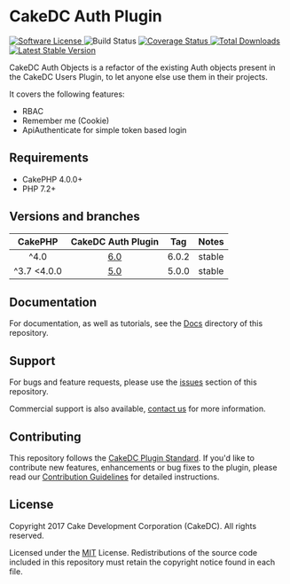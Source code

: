 CakeDC Auth Plugin
===================

<p>
    <a href="LICENSE" target="_blank">
        <img alt="Software License" src="https://img.shields.io/badge/license-MIT-brightgreen.svg?style=flat-square">
    </a>
    <img alt="Build Status" src="https://github.com/cakedc/auth/actions/workflows/ci.yml/badge.svg">    
    <a href="https://codecov.io/gh/cakedc/auth" target="_blank">
        <img alt="Coverage Status" src="https://img.shields.io/codecov/c/github/cakedc/auth?style=flat-square">
    </a>
    <a href="https://packagist.org/packages/cakedc/auth" target="_blank">
        <img alt="Total Downloads" src="https://img.shields.io/packagist/dt/cakedc/auth.svg?style=flat-square">
    </a>
    <a href="https://packagist.org/packages/cakedc/auth" target="_blank">
        <img alt="Latest Stable Version" src="https://img.shields.io/packagist/v/cakedc/auth.svg?style=flat-square&label=stable">
    </a>
</p>

CakeDC Auth Objects is a refactor of the existing Auth objects present in the CakeDC Users Plugin, 
to let anyone else use them in their projects.

It covers the following features:
* RBAC
* Remember me (Cookie)
* ApiAuthenticate for simple token based login

Requirements
------------

* CakePHP 4.0.0+
* PHP 7.2+

Versions and branches
---------------------

| CakePHP | CakeDC Auth Plugin | Tag   | Notes |
| :-------------: | :------------------------: | :--:  | :---- |
| ^4.0             | [6.0](https://github.com/cakedc/auth/tree/6.next-cake4)                      | 6.0.2 | stable |
| ^3.7    <4.0.0  | [5.0](https://github.com/cakedc/auth/tree/5.next)                      | 5.0.0 | stable |


Documentation
-------------

For documentation, as well as tutorials, see the [Docs](Docs/Home.md) directory of this repository.

Support
-------

For bugs and feature requests, please use the [issues](https://github.com/CakeDC/auth/issues) section of this repository.

Commercial support is also available, [contact us](https://www.cakedc.com/contact) for more information.

Contributing
------------

This repository follows the [CakeDC Plugin Standard](https://www.cakedc.com/plugin-standard). 
If you'd like to contribute new features, enhancements or bug fixes to the plugin, please read our [Contribution Guidelines](https://www.cakedc.com/contribution-guidelines) for detailed instructions.

License
-------

Copyright 2017 Cake Development Corporation (CakeDC). All rights reserved.

Licensed under the [MIT](http://www.opensource.org/licenses/mit-license.php) License. Redistributions of the source code included in this repository must retain the copyright notice found in each file.
